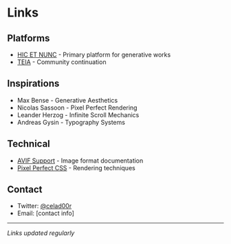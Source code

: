 # Links

## Platforms
- [HIC ET NUNC](https://hicetnunc.art) - Primary platform for generative works
- [TEIA](https://teia.art) - Community continuation

## Inspirations
- Max Bense - Generative Aesthetics
- Nicolas Sassoon - Pixel Perfect Rendering
- Leander Herzog - Infinite Scroll Mechanics
- Andreas Gysin - Typography Systems

## Technical
- [AVIF Support](https://caniuse.com/avif) - Image format documentation
- [Pixel Perfect CSS](https://developer.mozilla.org/en-US/docs/Web/CSS/image-rendering) - Rendering techniques

## Contact
- Twitter: [@celad00r](https://twitter.com/celad00r)
- Email: [contact info]

---

*Links updated regularly*
